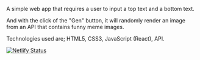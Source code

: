A simple web app that requires a user to input a top text and a bottom text.

And with the click of the "Gen" button, it will randomly render an image from an API that contains funny meme images. 

Technologies used are; HTML5, CSS3, JavaScript (React), API.



[![Netlify Status](https://api.netlify.com/api/v1/badges/748efe89-dcd1-4a83-878d-2e46e21baf03/deploy-status)](https://app.netlify.com/sites/react-mem/deploys)
